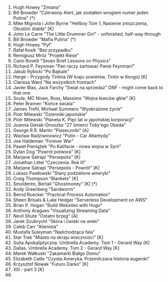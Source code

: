 1. Hugh Howey "Zmiana"
2. Bill Browder "Czerwony Alert, jak zostałem wrogiem numer jeden Putina" (*)
3. Mike Mignola i John Byrne "Hellboy Tom 1, Nasienie zniszczenia, Obudzić diabła" [K]
4. John Le Carre "The Little Drummer Girl" - unfinished, half-way through
5. Bill Browder "Mafia Putina" (*)
6. Hugh Howey "Pył"
7. Rafał Kosik "Bez przypadku"
8. Remigiusz Mróz "Projekt Riese"
9. Carlo Rovelli "Seven Brief Lessons on Physics"
10. Richard P. Feynman "Pan raczy żartować  Panie Feynman!"
11. Jakub Rybicki "Po Bajkale"
12. Herge - Przygody Tintina (W kraju sowietów, Tintin w Kongo) [K]
13. Clarissa Ward "Na wszystkich frontach"
14. Javier Blas, Jack Farchy "Swiat na sprzedaż" DNF - might come back to that one
15. Soule, MC Niven, Ross, Massimo "Wojna łowców głów" [K]
16. Peter Bramen "Końce świata"
17. James Trefil, Michael Summers "Wyobrażone życie"
18. Piotr Milewski "Dzienniki japońskie"
19. Piotr Milewski "Planeta K. Pięć lat w japońskiej korporacji"
20. Joanna Gierak-Onoszko "27 śmierci Toby'ego Obeda"
21. George R.R. Martin "Piaseczniki" [A]
22. Wacław Radziwinowicz "Putin - Car Atlantydy"
23. Joe Haldeman "Forever War"
24. Paweł Pieniążek "Po Kalifacie - nowa wojna w Syrii"
25. Dylan Dog "Powrót potwora" [K]
26. Marjane Satrapi "Persepolis" [K]
27. Jonathan Littel "Czeczenia. Rok III"
28. Marjane Satrapi "Persepolis - Powrót" [K]
29. Lukasz Pawłowski "Stany podzielone ameryki"
30. Craig Thompson "Blankets" [K]
31. Smolderen, Bertail "Ghostmoney" [K] (*)
32. Andy Greenberg "Sandworm"
33. Bernd Ruecker "Practical Process Automation"
34. Sheen Brisals & Luke Hedger "Serverless Development on AWS"
35. Brian P. Hogan "Build Websites with Hugo"
36. Anthony Aragues "Visualizing Streaming Data"
37. Nevil Shute "Ostatni brzeg" [A]
38. Jarek Szubrycht "Skóra i ćwieki na wieki"
39. Caleb Carr "Alienista"
40. Mustafa Suleyman "Nadchodząca fala"
41. Star Trek "Miasto na skraju wieczności" [K]
42. Suita Apokaliptyczna. Umbrella Academy. Tom 1 - Gerard Way [K]
43. Dallas. Umbrella Academy. Tom 2 - Gerard Way [K]
44. Marek Wałkuski "Zakamarki Białgo Domu"
45. Elizabeth Catte "Czysta Ameryka. Przemilczana historia eugeniki"
46. Krzysztof Nowak "Futuro Darko" [K]
47. XIII - part 3 [K]
48. 

